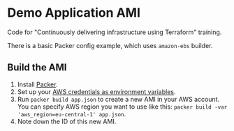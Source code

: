 # Demo Application AMI

Code for "Continuously delivering infrastructure using Terraform" training.

There is a basic Packer config example, which uses `amazon-ebs` builder.

## Build the AMI

1. Install [Packer](https://www.packer.io/).
1. Set up your [AWS credentials as environment variables](https://www.packer.io/docs/builders/amazon.html).
1. Run `packer build app.json` to create a new AMI in your AWS account.
You can specify AWS region you want to use like this: `packer build -var 'aws_region=eu-central-1' app.json`.
1. Note down the ID of this new AMI.
